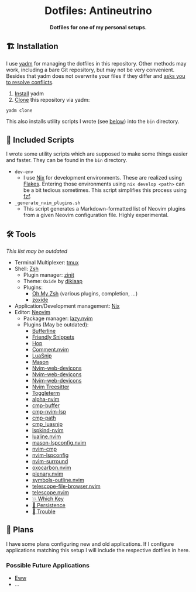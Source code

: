 <h1 align="center">
  Dotfiles: Antineutrino
</h1>

<h4 align="center">Dotfiles for one of my personal setups.</h4>

## 🏗️ Installation
I use [yadm](https://github.com/TheLocehiliosan/yadm) for managing the dotfiles in this repository. Other methods may work, including a bare Git repository, but may not be very convenient. Besides that yadm does not overwrite your files if they differ and [asks you to resolve conflicts](https://yadm.io/docs/getting_started).

1. [Install](https://yadm.io/docs/install) yadm
2. [Clone](https://yadm.io/docs/getting_started) this repository via yadm:
```sh
yadm clone
```

This also installs utility scripts I wrote (see [below](#-included-scripts)) into the `bin` directory.

## 📜 Included Scripts
I wrote some utility scripts which are supposed to make some things easier and faster. They can be found in the `bin` directory.

- `dev-env`
  - I use [Nix](https://nixos.org/) for development environments. These are realized using [Flakes](https://nixos.wiki/wiki/Flakes). Entering those environments using `nix develop <path>` can be a bit tedious sometimes. This script simplifies this process using [fzf](https://github.com/junegunn/fzf).
- `_generate_nvim_plugins.sh`
  - This script generates a Markdown-formatted list of Neovim plugins from a given Neovim configuration file. Highly experimental.

## 🛠️ Tools
*This list may be outdated*

- Terminal Multiplexer: [tmux](https://github.com/tmux/tmux/wiki)
- Shell: [Zsh](https://www.zsh.org/)
  - Plugin manager: [zinit](https://github.com/zdharma-continuum/zinit)
  - Theme: `Oxide` by [dikiaap](https://github.com/dikiaap/dotfiles/blob/master/.oh-my-zsh/themes/oxide.zsh-theme)
  - Plugins:
    - [Oh My Zsh](https://ohmyz.sh/) (various plugins, completion, ...)
    - [zoxide](https://github.com/ajeetdsouza/zoxide)
- Application/Development management: [Nix](https://nixos.org/)
- Editor: [Neovim](https://neovim.io/)
  - Package manager: [lazy.nvim](https://github.com/folke/lazy.nvim)
  - Plugins (May be outdated):
    - [Bufferline](https://github.com/akinsho/bufferline.nvim)
    - [Friendly Snippets](https://github.com/rafamadriz/friendly-snippets)
    - [Hop](https://github.com/phaazon/hop.nvim)
    - [Comment.nvim](https://github.com/numToStr/Comment.nvim)
    - [LuaSnip](https://github.com/L3MON4D3/LuaSnip)
    - [Mason](https://github.com/williamboman/mason.nvim)
    - [Nvim-web-devicons](https://github.com/nvim-tree/nvim-web-devicons)
    - [Nvim-web-devicons](https://github.com/nvim-tree/nvim-web-devicons)
    - [Nvim-web-devicons](https://github.com/nvim-tree/nvim-web-devicons)
    - [Nvim Treesitter](https://github.com/nvim-treesitter/nvim-treesitter)
    - [Toggleterm](https://github.com/akinsho/toggleterm.nvim)
    - [alpha-nvim](https://github.com/goolord/alpha-nvim)
    - [cmp-buffer](https://github.com/hrsh7th/cmp-buffer)
    - [cmp-nvim-lsp](https://github.com/hrsh7th/cmp-nvim-lsp)
    - [cmp-path](https://github.com/hrsh7th/cmp-path)
    - [cmp_luasnip](https://github.com/saadparwaiz1/cmp_luasnip)
    - [lspkind-nvim](https://github.com/onsails/lspkind.nvim)
    - [lualine.nvim](https://github.com/nvim-lualine/lualine.nvim)
    - [mason-lspconfig.nvim](https://github.com/williamboman/mason-lspconfig.nvim)
    - [nvim-cmp](https://github.com/hrsh7th/nvim-cmp)
    - [nvim-lspconfig](https://github.com/neovim/nvim-lspconfig)
    - [nvim-surround](https://github.com/kylechui/nvim-surround)
    - [oxocarbon.nvim](https://github.com/nyoom-engineering/oxocarbon.nvim)
    - [plenary.nvim](https://github.com/nvim-lua/plenary.nvim)
    - [symbols-outline.nvim](https://github.com/simrat39/symbols-outline.nvim)
    - [telescope-file-browser.nvim](https://github.com/nvim-telescope/telescope-file-browser.nvim)
    - [telescope.nvim](https://github.com/nvim-telescope/telescope.nvim)
    - [💥 Which Key](https://github.com/folke/which-key.nvim)
    - [💾 Persistence](https://github.com/folke/persistence.nvim)
    - [🚦 Trouble](https://github.com/folke/trouble.nvim)

## 🔭 Plans
I have some plans configuring new and old applications. If I configure applications matching this setup I will include the respective dotfiles in here.

### Possible Future Applications
- [Eww](https://github.com/elkowar/eww)
- ...
